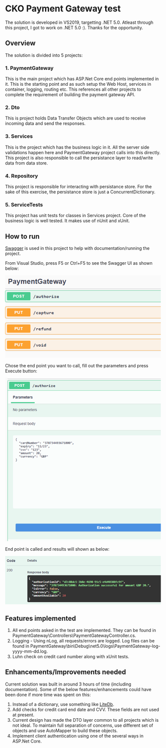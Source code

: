 # CKO Payment Gateway test

The solution is developed in VS2019, targetting .NET 5.0. Atleast through this project, I got to work on .NET 5.0 :). Thanks for the opportunity.

## Overview
The solution is divided into 5 projects:
### 1. PaymentGateway
This is the main project which has ASP.Net Core end points implemented in it. This is the starting point and as such setup the Web Host, services in container, logging, routing etc.
This references all other projects to complete the requirement of building the payment gateway API.
### 2. Dto
This is project holds Data Transfer Objects which are used to receive incoming data and send the responses.
### 3. Services
This is the project which has the business logic in it. All the server side validations happen here and PaymentGateway project calls into this directly. This project is also responsible to call the persistance layer to read/write data from data store.
### 4. Repository
This project is responsible for interacting with persistance store. For the sake of this exercise, the persistance store is just a ConcurrentDictionary.
### 5. ServiceTests
This project has unit tests for classes in Services project. Core of the business logic is well tested. It makes use of nUnit and xUnit.

## How to run
[Swagger](https://docs.microsoft.com/en-us/aspnet/core/tutorials/web-api-help-pages-using-swagger?view=aspnetcore-5.0) is used in this project to help with documentation/running the project.

From Visual Studio, press F5 or Ctrl+F5 to see the Swagger UI as shown below:

![alt-text](https://github.com/vikramrkin/PaymentGateway/blob/master/DocImages/1.png)


Chose the end point you want to call, fill out the parameters and press Execute button:

![alt-text](https://github.com/vikramrkin/PaymentGateway/blob/master/DocImages/2.png)


End point is called and results will shown as below:

![alt-text](https://github.com/vikramrkin/PaymentGateway/blob/master/DocImages/3.PNG)


## Features implemented

1. All end points asked in the test are implemented. They can be found in PaymentGateway\Controllers\PaymentGatewayController.cs.
2. Logging - Using nLog, all requests/errors are logged. Log files can be found in PaymentGateway\bin\Debug\net5.0\logs\PaymentGateway-log-yyyy-mm-dd.log.
3. Luhn check on credit card number along with xUnit tests.

## Enhancements/Improvements needed

Current solution was built in around 3 hours of time (including documentation). Some of the below features/enhancements could have been done if more time was spent on this:

1. Instead of a dictionary, use something like [LiteDb](https://www.litedb.org/).
2. Add checks for credit card end date and CVV. These fields are not used at present.
3. Current design has made the DTO layer common to all projects which is not ideal. To maintain full separation of concerns, use different set of objects and use AutoMapper to build these objects.
4. Implement client authentication using one of the several ways in ASP.Net Core.

